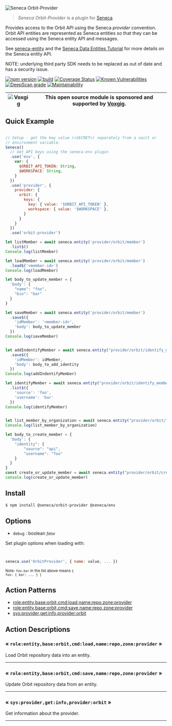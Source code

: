 ![Seneca Orbit-Provider](http://senecajs.org/files/assets/seneca-logo.png)

> _Seneca Orbit-Provider_ is a plugin for [Seneca](http://senecajs.org)


Provides access to the Orbit API using the Seneca *provider*
convention. Orbit API entities are represented as Seneca entities so
that they can be accessed using the Seneca entity API and messages.

See [seneca-entity](senecajs/seneca-entity) and the [Seneca Data
Entities
Tutorial](https://senecajs.org/docs/tutorials/understanding-data-entities.html) for more details on the Seneca entity API.

NOTE: underlying third party SDK needs to be replaced as out of date and has a security issue.

[![npm version](https://img.shields.io/npm/v/@seneca/orbit-provider.svg)](https://npmjs.com/package/@seneca/orbit-provider)
[![build](https://github.com/senecajs/seneca-orbit-provider/actions/workflows/build.yml/badge.svg)](https://github.com/senecajs/seneca-orbit-provider/actions/workflows/build.yml)
[![Coverage Status](https://coveralls.io/repos/github/senecajs/seneca-orbit-provider/badge.svg?branch=main)](https://coveralls.io/github/senecajs/seneca-orbit-provider?branch=main)
[![Known Vulnerabilities](https://snyk.io/test/github/senecajs/seneca-orbit-provider/badge.svg)](https://snyk.io/test/github/senecajs/seneca-orbit-provider)
[![DeepScan grade](https://deepscan.io/api/teams/5016/projects/19462/branches/505954/badge/grade.svg)](https://deepscan.io/dashboard#view=project&tid=5016&pid=19462&bid=505954)
[![Maintainability](https://api.codeclimate.com/v1/badges/f76e83896b731bb5d609/maintainability)](https://codeclimate.com/github/senecajs/seneca-orbit-provider/maintainability)


| ![Voxgig](https://www.voxgig.com/res/img/vgt01r.png) | This open source module is sponsored and supported by [Voxgig](https://www.voxgig.com). |
|---|---|


## Quick Example


```js

// Setup - get the key value (<SECRET>) separately from a vault or
// environment variable.
Seneca()
  // Get API keys using the seneca-env plugin
  .use('env', {
    var: {
      $ORBIT_API_TOKEN: String,
      $WORKSPACE: String,
    }
  })
  .use('provider', {
    provider: {
      orbit: {
        keys: {
          key: { value: '$ORBIT_API_TOKEN' },
          workspace: { value: '$WORKSPACE' },
        }
      }
    }
  })
  .use('orbit-provider')

let listMember = await seneca.entity('provider/orbit/member')
  .list$()
Console.log(listMember)

let loadMember = await seneca.entity('provider/orbit/member')
  .load$('<member-id>')
Console.log(loadMember)

let body_to_update_member = {
  'body': {
    "name": "foo",
    "bio": "bar"
  }
}

let saveMember = await seneca.entity('provider/orbit/member')
  .save$({
    'idMember': '<member-id>',
    'body': body_to_update_member
  })
Console.log(saveMember)


let addIndentifyMember = await seneca.entity("provider/orbit/identify_member")
  .save$({
    'idMember': idMember, 
    'body': body_to_add_identity
  })
Console.log(addIndentifyMember)

let identifyMember = await seneca.entity("provider/orbit/identify_member")
  .list$({
    'source': 'foo',
    'username': 'bar'
  })
Console.log(identifyMember)


let list_member_by_organization = await seneca.entity("provider/orbit/list_member_by_organization").list$({'idOrganization': idOrganization})
Console.log(list_member_by_organization)

let body_to_create_member = {
  'body': {
    "identity": {
        "source": "api",
        "username": "foo"
    }
  }
}
const create_or_update_member = await seneca.entity("provider/orbit/create_member").save$({'body': body_to_create_member})
console.log(create_or_update_member)
```

## Install

```sh
$ npm install @seneca/orbit-provider @seneca/env
```



<!--START:options-->


## Options

* `debug` : boolean <i><small>false</small></i>


Set plugin options when loading with:
```js


seneca.use('OrbitProvider', { name: value, ... })


```


<small>Note: <code>foo.bar</code> in the list above means 
<code>{ foo: { bar: ... } }</code></small> 



<!--END:options-->

<!--START:action-list-->


## Action Patterns

* [role:entity,base:orbit,cmd:load,name:repo,zone:provider](#-roleentitybaseorbitcmdloadnamerepozoneprovider-)
* [role:entity,base:orbit,cmd:save,name:repo,zone:provider](#-roleentitybaseorbitcmdsavenamerepozoneprovider-)
* [sys:provider,get:info,provider:orbit](#-sysprovidergetinfoproviderorbit-)


<!--END:action-list-->

<!--START:action-desc-->


## Action Descriptions

### &laquo; `role:entity,base:orbit,cmd:load,name:repo,zone:provider` &raquo;

Load Orbit repository data into an entity.



----------
### &laquo; `role:entity,base:orbit,cmd:save,name:repo,zone:provider` &raquo;

Update Orbit repository data from an entity.



----------
### &laquo; `sys:provider,get:info,provider:orbit` &raquo;

Get information about the provider.



----------


<!--END:action-desc-->
